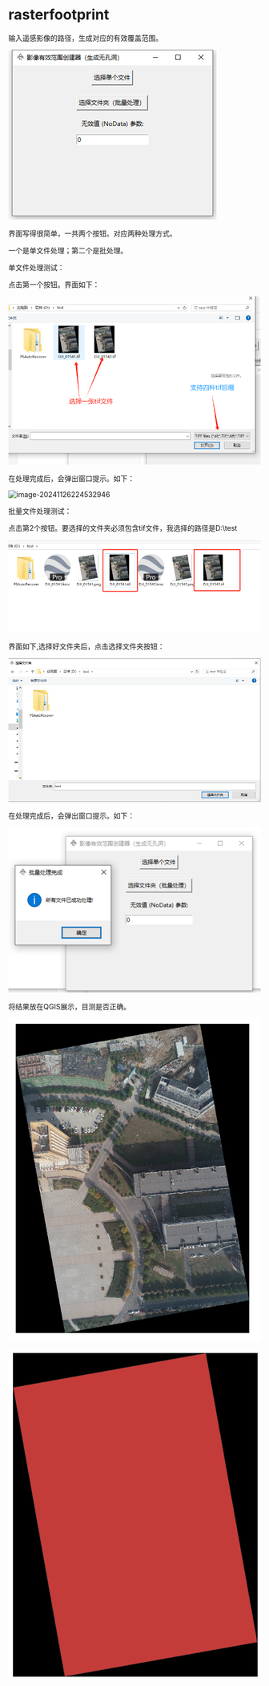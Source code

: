 # rasterfootprint

输入遥感影像的路径，生成对应的有效覆盖范围。

![image-20241126223932773](https://raw.githubusercontent.com/ytkz11/picture/master/image-20241126223932773.png)

界面写得很简单，一共两个按钮。对应两种处理方式。

一个是单文件处理；第二个是批处理。

单文件处理测试：

点击第一个按钮。界面如下：

![image-20241126224451474](https://raw.githubusercontent.com/ytkz11/picture/master/image-20241126224451474.png)



在处理完成后，会弹出窗口提示。如下：

![image-20241126224532946](C:\Users\Administrator\AppData\Roaming\Typora\typora-user-images\image-20241126224532946.png)

批量文件处理测试：

点击第2个按钮。要选择的文件夹必须包含tif文件，我选择的路径是D:\test

![image-20241126224652378](https://raw.githubusercontent.com/ytkz11/picture/master/image-20241126224652378.png)

界面如下,选择好文件夹后，点击选择文件夹按钮：

![image-20241126224302372](https://raw.githubusercontent.com/ytkz11/picture/master/image-20241126224302372.png)



在处理完成后，会弹出窗口提示。如下：

![image-20241126224817045](https://raw.githubusercontent.com/ytkz11/picture/master/image-20241126224817045.png)



将结果放在QGIS展示，目测是否正确。

![image-20241126225013944](https://raw.githubusercontent.com/ytkz11/picture/master/image-20241126225013944.png)

![image-20241126224949176](https://raw.githubusercontent.com/ytkz11/picture/master/image-20241126224949176.png)

